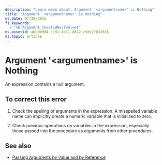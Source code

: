 ```yaml
---
description: "Learn more about: Argument '<argumentname>' is Nothing"
title: "Argument '<argumentname>' is Nothing"
ms.date: 07/20/2015
f1_keywords: 
  - "vbrArgument_InvalidNullValue1"
ms.assetid: abbde904-c191-4911-8822-c9dd2f81d616
ms.topic: article
---
```

# Argument '\<argumentname>' is Nothing

An expression contains a null argument.  
  
## To correct this error  
  
1. Check the spelling of arguments in the expression. A misspelled variable name can implicitly create a numeric variable that is initialized to zero.  
  
2. Check previous operations on variables in the expression, especially those passed into the procedure as arguments from other procedures.  
  
## See also

- [Passing Arguments by Value and by Reference](../programming-guide/language-features/procedures/passing-arguments-by-value-and-by-reference.md)

